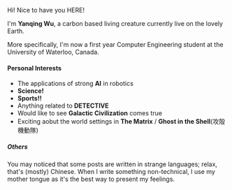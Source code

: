 Hi! Nice to have you HERE!

I'm **Yanqing Wu**, a carbon based living creature currently live on the lovely Earth.

More specifically, I'm now a first year Computer Engineering student at the University of Waterloo, Canada.

#### Personal Interests
- The applications of strong **AI** in robotics
- **Science!**
- **Sports!!**
- Anything related to **DETECTIVE**
- Would like to see **Galactic Civilization** comes true
- Exciting aobut the world settings in **The Matrix** / **Ghost in the Shell**(攻殻機動隊)

##### Others
You may noticed that some posts are written in strange languages;
relax, that's (mostly) Chinese.
When I write something non-technical, I use my mother tongue as it's the best way to present my feelings.